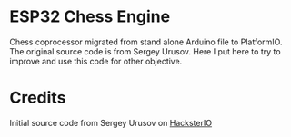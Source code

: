 

# ESP32 Chess Engine

Chess coprocessor migrated from stand alone Arduino file to PlatformIO. The original source code is from Sergey Urusov. Here I put here to try to improve and use this code for other objective.


# Credits

Initial source code from Sergey Urusov on [HacksterIO](https://www.hackster.io/Sergey_Urusov/esp32-chess-engine-c29dd9)
